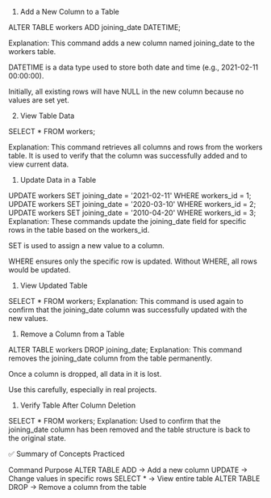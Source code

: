 1. Add a New Column to a Table

ALTER TABLE workers ADD joining_date DATETIME;

Explanation:
This command adds a new column named joining_date to the workers table.

DATETIME is a data type used to store both date and time (e.g., 2021-02-11 00:00:00).

Initially, all existing rows will have NULL in the new column because no values are set yet.

2. View Table Data

SELECT * FROM workers;

Explanation:
This command retrieves all columns and rows from the workers table.
It is used to verify that the column was successfully added and to view current data.

1. Update Data in a Table

UPDATE workers SET joining_date = '2021-02-11' WHERE workers_id = 1;
UPDATE workers SET joining_date = '2020-03-10' WHERE workers_id = 2;
UPDATE workers SET joining_date = '2010-04-20' WHERE workers_id = 3;
Explanation:
These commands update the joining_date field for specific rows in the table based on the workers_id.

SET is used to assign a new value to a column.

WHERE ensures only the specific row is updated.
Without WHERE, all rows would be updated.

1. View Updated Table

SELECT * FROM workers;
Explanation:
This command is used again to confirm that the joining_date column was successfully updated with the new values.

1. Remove a Column from a Table

ALTER TABLE workers DROP joining_date;
Explanation:
This command removes the joining_date column from the table permanently.

Once a column is dropped, all data in it is lost.

Use this carefully, especially in real projects.

1. Verify Table After Column Deletion

SELECT * FROM workers;
Explanation:
Used to confirm that the joining_date column has been removed and the table structure is back to the original state.

✅ Summary of Concepts Practiced

Command	Purpose
ALTER TABLE ADD	  ->   Add a new column
UPDATE	          ->   Change values in specific rows
SELECT *	      ->   View entire table
ALTER TABLE DROP  ->   Remove a column from the table